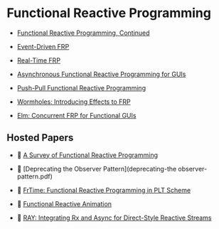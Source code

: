 # Functional Reactive Programming

* [Functional Reactive Programming, Continued](http://haskell.cs.yale.edu/wp-content/uploads/2011/02/workshop-02.pdf)

* [Event-Driven FRP](http://www.cs.yale.edu/homes/zwan/papers/mcu/efrp.pdf)

* [Real-Time FRP](http://haskell.cs.yale.edu/wp-content/uploads/2011/02/rt-frp.pdf)

* [Asynchronous Functional Reactive Programming for GUIs](http://people.seas.harvard.edu/~chong/pubs/pldi13-elm.pdf)

* [Push-Pull Functional Reactive Programming](http://conal.net/papers/push-pull-frp/push-pull-frp.pdf)

* [Wormholes: Introducing Effects to FRP](http://haskell.cs.yale.edu/wp-content/uploads/2012/08/Winograd-Cort-Wormholes.pdf)

* [Elm: Concurrent FRP for Functional GUIs](https://www.seas.harvard.edu/sites/default/files/files/archived/Czaplicki.pdf)


## Hosted Papers

* :scroll: [A Survey of Functional Reactive Programming](a-survey-of-functional-reactive-programming.pdf)

* :scroll: [Deprecating the Observer Pattern](deprecating-the observer-pattern.pdf)

* :scroll: [FrTime: Functional Reactive Programming in PLT Scheme](frp-in-plt-scheme.pdf)

* :scroll: [Functional Reactive Animation](functional-reactive-animation.pdf)

* :scroll: [RAY: Integrating Rx and Async for Direct-Style Reactive Streams](ray-integrating-rx-and-async-for-direct-style-reactive-streams.pdf)
